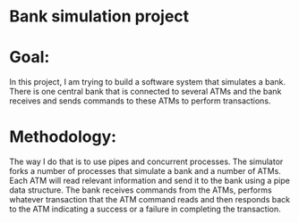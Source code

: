 # Bank simulation project

# Goal:

In this project, I am trying to build a software system that simulates a bank. There is one central bank that is connected to several ATMs and the bank receives and sends commands to these ATMs to perform transactions.

# Methodology:

The way I do that is to use pipes and concurrent processes. The simulator forks a number of processes that simulate a bank and a number of ATMs. Each ATM will read relevant information and send it to the bank using a pipe data structure. The bank receives commands from the ATMs, performs whatever transaction that the ATM command reads and then responds back to the ATM indicating a success or a failure in completing the transaction.
